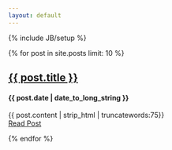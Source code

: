 ```yaml
---
layout: default
---
```

{% include JB/setup %}

{% for post in site.posts limit: 10 %}
<div class="row-fluid">
  <div class="span12">
    <a href="{{ post.url}}"><h2>{{ post.title }}</h2></a>
    <h4>{{ post.date | date_to_long_string }}</h4>
    <p>
      {{ post.content | strip_html | truncatewords:75}}
      <br/>
      <a href="{{ post.url }}">Read Post</a>
    </p>
  </div>
</div>
{% endfor %}

